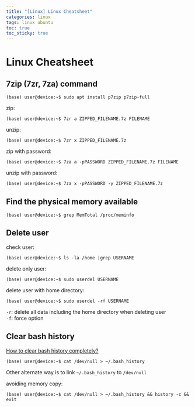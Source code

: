 ```yaml
---
title: "[Linux] Linux Cheatsheet"
categories: linux
tags: linux ubuntu
toc: true
toc_sticky: true
---
```


<!--
template
```console
(base) user@device:~$
```
-->

# Linux Cheatsheet

## 7zip (7zr, 7za) command

```console
(base) user@device:~$ sudo apt install p7zip p7zip-full
```

zip:

```console
(base) user@device:~$ 7zr a ZIPPED_FILENAME.7z FILENAME
```

unzip:

```console
(base) user@device:~$ 7zr x ZIPPED_FILENAME.7z
```

zip with password:

```console
(base) user@device:~$ 7za a -pPASSWORD ZIPPED_FILENAME.7z FILENAME
```

unzip with password:

```console
(base) user@device:~$ 7za x -pPASSWORD -y ZIPPED_FILENAME.7z
```


## Find the physical memory available

```console
(base) user@device:~$ grep MemTotal /proc/meminfo
```


## Delete user

check user:

```console
(base) user@device:~$ ls -la /home |grep USERNAME
```

delete only user:

```console
(base) user@device:~$ sudo userdel USERNAME
```

delete user with home directory:

```console
(base) user@device:~$ sudo userdel -rf USERNAME
```

`-r`: delete all data including the home directory when deleting user<br>
`-f`: force option


## Clear bash history

[How to clear bash history completely?](askubuntu.com/questions/191999/how-to-clear-bash-history-completely)

```console
(base) user@device:~$ cat /dev/null > ~/.bash_history
```

Other alternate way is to link `~/.bash_history` to `/dev/null`

avoiding memory copy:

```console
(base) user@device:~$ cat /dev/null > ~/.bash_history && history -c && exit
```

